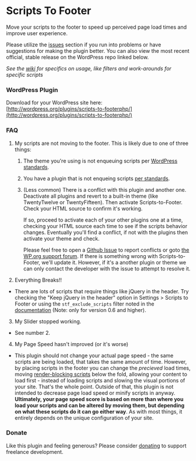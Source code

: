 Scripts To Footer
=================

Move your scripts to the footer to speed up perceived page load times and improve user experience.

Please utilize the [issues](https://github.com/joshuadavidnelson/scripts-to-footer/issues) section if you run into problems or have suggestions for making the plugin better. You can also view the most recent official, stable release on the WordPress repo linked below.

*See the [wiki](https://github.com/joshuadavidnelson/scripts-to-footer/wiki) for specifics on usage, like filters and work-arounds for specific scripts*

### WordPress Plugin

Download for your WordPress site here: [http://wordpress.org/plugins/scripts-to-footerphp/](http://wordpress.org/plugins/scripts-to-footerphp/)

### FAQ
1. My scripts are not moving to the footer. This is likely due to one of three things:
   1. The theme you're using is not enqueuing scripts per [WordPress standards](https://codex.wordpress.org/Function_Reference/wp_enqueue_script#Using_a_Hook).
   2. You have a plugin that is not enqueing scripts [per standards](https://codex.wordpress.org/Function_Reference/wp_enqueue_script#Using_a_Hook).
   3. (Less common) There is a conflict with this plugin and another one. Deactivate all plugins and revert to a built-in theme (like TwentyTwelve or TwentyFifteen). Then activate Scripts-to-Footer. Check your HTML source to confirm it's working. 
	   
	  If so, proceed to activate each of your other plugins one at a time, checking your HTML source each time to see if the scripts behavior changes. Eventually you'll find a conflict, if not with the plugins then activate your theme and check.
	   
	  Please feel free to open a [Github Issue](https://github.com/joshuadavidnelson/scripts-to-footer/issues) to report conflicts or goto [the  WP.org support forum](https://wordpress.org/support/plugin/scripts-to-footerphp). If there is something wrong with Scripts-to-Footer, we'll update it. However, if it's a another plugin or theme we can only contact the developer with the issue to attempt to resolve it.

2. Everything Breaks!!
 - There are lots of scripts that require things like jQuery in the header. Try checking the "Keep jQuery in the header" option in Settings > Scripts to Footer or using the `stf_exclude_scripts` filter noted in the [documentation](https://github.com/joshuadavidnelson/scripts-to-footer/wiki) (Note: only for version 0.6 and higher).

3. My Slider stopped working.
 - See number 2.

4. My Page Speed hasn't improved (or it's worse)
 - This plugin should not change your actual page speed - the same scripts are being loaded, that takes the same amount of time. However, by placing scripts in the footer you can change the _precieved_ load times, moving [render-blocking scripts](https://developers.google.com/speed/docs/insights/BlockingJS) below the fold, allowing your content to load first - instead of loading scripts and slowing the visual portions of your site. That's the whole point. Outside of that, this plugin is not intended to decrease page load speed or minify scripts in anyway. **Ultimately, your page speed score is based on more than where you load your scripts and can be altered by moving them, but depending on what these scripts do it can go either way**. As with most things, it entirely depends on the unique configuration of your site.

### Donate

Like this plugin and feeling generous? Please consider [donating](http://joshuadnelson.com/donate) to support freelance development.
